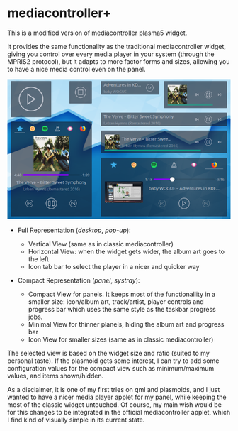 # mediacontroller+
This is a modified version of mediacontroller plasma5 widget.

It provides the same functionality as the traditional mediacontroller widget, giving you control over every media player in your system (through the MPRIS2 protocol), but it adapts to more factor forms and sizes, allowing you to have a nice media control even on the panel.

![mediacontroller+ gallery](MediaController+.png)

* Full Representation (_desktop_, _pop-up_):
    - Vertical View (same as in classic mediacontroller)
    - Horizontal View: when the widget gets wider, the album art goes to the left
    - Icon tab bar to select the player in a nicer and quicker way

* Compact Representation (_panel_, _systray_):
    - Compact View for panels. It keeps most of the functionallity in a smaller size: icon/album art, track/artist, player controls and progress bar which uses the same style as the taskbar progress jobs.
    - Minimal View for thinner planels, hiding the album art and progress bar
    - Icon View for smaller sizes (same as in classic mediacontroller)


The selected view is based on the widget size and ratio (suited to my personal taste). If the plasmoid gets some interest, I can try to add some configuration values for the compact view such as minimum/maximum values, and items shown/hidden.

As a disclaimer, it is one of my first tries on qml and plasmoids, and I just wanted to have a nicer media player applet for my panel, while keeping the most of the classic widget untouched. Of course, my main wish would be for this changes to be integrated in the official mediacontroller applet, which I find kind of visually simple in its current state.
